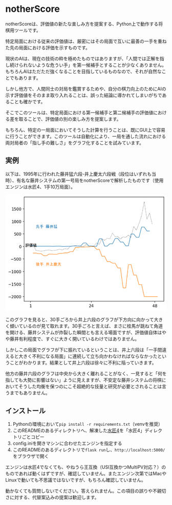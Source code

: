 # notherScore

notherScoreは、評価値の新たな楽しみ方を提案する、Python上で動作する将棋用ツールです。

特定局面における従来の評価値は、厳密にはその局面で互いに最善の一手を重ねた先の局面における評価を示すものです。

現状のAIは、現在の技術の粋を極めたものではありますが、「人間では正解を指し続けられないような危うい手」を第一候補手とすることが少なくありません。もちろんAIはただただ強くなることを目指しているものなので、それが自然なことでもあります。

しかし他方で、人間同士の対局を鑑賞するためや、自分の棋力向上のためにAIの示す評価値をそのまま取り入れることは、誤った結論に導かれてしまいがちであることも確かです。

そこでこのツールは、特定局面における第一候補手と第二候補手の評価値における差を取ることで、評価値の別の楽しみ方を提案します。

もちろん、特定の一局面においてそうした計算を行うことは、既にGUI上で容易に行うことができます。このツールは自動化により、一局を通した流れにおける両対局者の「指し手の難しさ」をグラフ化することを試みています。

## 実例
以下は、1995年に行われた藤井猛六段-井上慶太六段戦（段位はいずれも当時）、有名な藤井システムの第一号局をnotherScoreで解析したものです（使用エンジンは水匠4、1手10万局面）。

<p align="center">
<img src="./img.png" alt="藤井井上戦">
</p>

このグラフを見ると、30手ごろから井上六段のグラフが下方向に向かって大きく傾いているのが見て取れます。30手ごろと言えば、まさに桂馬が跳ねて角道を開ける、藤井システムが炸裂した瞬間とも言える場面ですが、評価値自体はやや藤井有利程度で、すぐに大きく開いているわけではありません。

しかしこの局面でグラフが下に振れているということは、井上六段は「一手間違えると大きく不利になる局面」に連続して立ち向かわなければならなかったということがわかります。結果として井上六段は徐々に不利に陥っていきます。

他方の藤井六段のグラフは中央から大きく離れることがなく、一見すると「何を指しても大勢に影響はない」ように見えますが、不安定な藤井システムの将棋においてそうした均衡を保つのにこそ超絶的な技量と研究が必要とされることは言うまでもありません。

## インストール
1. Pythonの環境において`pip install -r requirements.txt`（venvを推奨）
1. このREADMEのあるディレクトリへ、解凍した<a href="https://drive.google.com/file/d/1YwqmlQhfnRZDSrpISYNa4HvQaS9tEqvy/view?usp=sharing">水匠4</a>を「水匠4」ディレクトリごとコピー
1. config.iniを開きマシンに合わせたエンジンを指定する
1. このREADMEのあるディレクトリで`flask run`し、`http://localhost:5000/`をブラウザで開く

エンジンは水匠4でなくても、やねうら王互換（USI互換かつMultiPV対応？）のものであれば動くはずですが、確認していません。またエンジン次第ではMacやLinuxで動いても不思議ではないですが、もちろん確認していません。

動かなくても質問しないでください。答えられません。この項目の誤りや不親切さに対する、代替案込みの提案は歓迎します。
